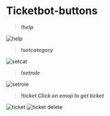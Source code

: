 # Ticketbot-buttons



>***!help***   
                 
![help](https://user-images.githubusercontent.com/88189918/220448836-720c3621-6844-4b12-9e1d-93ae8b71a8b3.png)

>***!setcategory***

![setcat](https://user-images.githubusercontent.com/88189918/220448839-8229e6f5-a46e-4537-a978-7ed6cc7d15d1.png)

>***!setrole***

![setrole](https://user-images.githubusercontent.com/88189918/220448844-a146f03b-dc9a-4d88-b29b-af4846f4fa97.png)

>***!ticket Click on emoji to get ticket***

![ticket](https://user-images.githubusercontent.com/88189918/220448845-60d11231-7977-4c02-9423-00150c106389.png)
![ticket delete](https://user-images.githubusercontent.com/88189918/220448847-d8ea43af-27c1-4024-a8e8-207c69152b06.png)
